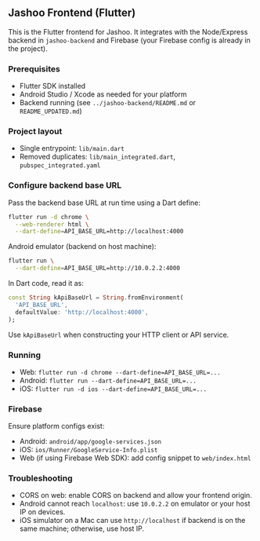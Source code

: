 ## Jashoo Frontend (Flutter)

This is the Flutter frontend for Jashoo. It integrates with the Node/Express backend in `jashoo-backend` and Firebase (your Firebase config is already in the project).

### Prerequisites
- Flutter SDK installed
- Android Studio / Xcode as needed for your platform
- Backend running (see `../jashoo-backend/README.md` or `README_UPDATED.md`)

### Project layout
- Single entrypoint: `lib/main.dart`
- Removed duplicates: `lib/main_integrated.dart`, `pubspec_integrated.yaml`

### Configure backend base URL
Pass the backend base URL at run time using a Dart define:

```bash
flutter run -d chrome \
  --web-renderer html \
  --dart-define=API_BASE_URL=http://localhost:4000
```

Android emulator (backend on host machine):

```bash
flutter run \
  --dart-define=API_BASE_URL=http://10.0.2.2:4000
```

In Dart code, read it as:

```dart
const String kApiBaseUrl = String.fromEnvironment(
  'API_BASE_URL',
  defaultValue: 'http://localhost:4000',
);
```

Use `kApiBaseUrl` when constructing your HTTP client or API service.

### Running
- Web: `flutter run -d chrome --dart-define=API_BASE_URL=...`
- Android: `flutter run --dart-define=API_BASE_URL=...`
- iOS: `flutter run -d ios --dart-define=API_BASE_URL=...`

### Firebase
Ensure platform configs exist:
- Android: `android/app/google-services.json`
- iOS: `ios/Runner/GoogleService-Info.plist`
- Web (if using Firebase Web SDK): add config snippet to `web/index.html`

### Troubleshooting
- CORS on web: enable CORS on backend and allow your frontend origin.
- Android cannot reach `localhost`: use `10.0.2.2` on emulator or your host IP on devices.
- iOS simulator on a Mac can use `http://localhost` if backend is on the same machine; otherwise, use host IP.


